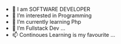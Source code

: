 - 👋 I am SOFTWARE DEVELOPER
- 👀 I’m interested in Programming
- 🌱 I’m currently learning Php
- 💞️ I’m Fullstack Dev ...
- 📫 Continoues Learning is my favourite ...

<!---
Mikkcomputers/Mikkcomputers is a ✨ special ✨ repository because its `README.md` (this file) appears on your GitHub profile.
You can click the Preview link to take a look at your changes.
--->
